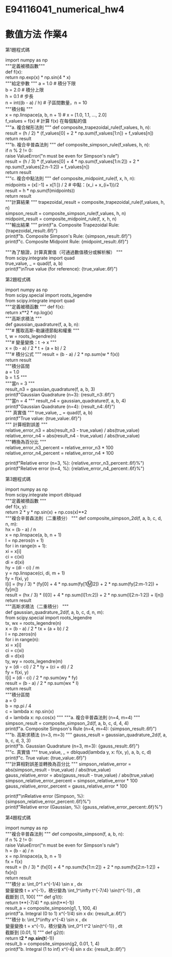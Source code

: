 # E94116041_numerical_hw4
# 數值方法 作業4  
  
第1題程式碼  
  
  import numpy as np  
  """定義被積函數"""    
  def f(x):  
      return np.exp(x) * np.sin(4 * x)  
  """給定參數  """ 
  a = 1.0  # 積分下限  
  b = 2.0  # 積分上限  
  h = 0.1  # 步長  
  n = int((b - a) / h)  # 子區間數量，n = 10  
  """積分點 """  
  x = np.linspace(a, b, n + 1)  # x = [1.0, 1.1, ..., 2.0]  
  f_values = f(x)  # 計算 f(x) 在每個點的值  
  """a. 複合梯形法則  """ 
  def composite_trapezoidal_rule(f_values, h, n):  
      result = (h / 2) * (f_values[0] + 2 * np.sum(f_values[1:n]) + f_values[n])  
      return result  
  """b. 複合辛普森法則  """ 
  def composite_simpson_rule(f_values, h, n):  
      if n % 2 != 0:  
          raise ValueError("n must be even for Simpson's rule")  
      result = (h / 3) * (f_values[0] + 4 * np.sum(f_values[1:n:2]) + 2 * np.sum(f_values[2:n-1:2]) + f_values[n])  
      return result  
  """c. 複合中點法則  """ 
  def composite_midpoint_rule(f, x, h, n):  
      midpoints = (x[:-1] + x[1:]) / 2  # 中點：(x_i + x_{i+1})/2  
      result = h * np.sum(f(midpoints))  
      return result  
  """計算結果  """ 
  trapezoidal_result = composite_trapezoidal_rule(f_values, h, n)  
  simpson_result = composite_simpson_rule(f_values, h, n)  
  midpoint_result = composite_midpoint_rule(f, x, h, n)  
  """輸出結果  """ 
  print(f"a. Composite Trapezoidal Rule: {trapezoidal_result:.6f}")  
  print(f"b. Composite Simpson's Rule: {simpson_result:.6f}")  
  print(f"c. Composite Midpoint Rule: {midpoint_result:.6f}")  
  
  """為了驗證，計算真實值（可通過數值積分或解析解）  """   
  from scipy.integrate import quad  
  true_value, _ = quad(f, a, b)  
  print(f"\nTrue value (for reference): {true_value:.6f}")  
    
第2題程式碼  
  
  import numpy as np  
  from scipy.special import roots_legendre  
  from scipy.integrate import quad  
  """定義被積函數  """ 
  def f(x):  
      return x**2 * np.log(x)  
  """高斯求積法   """  
  def gaussian_quadrature(f, a, b, n):  
      """# 獲取高斯-勒讓德節點和權重  """   
      t, w = roots_legendre(n)    
      """# 變量變換：t -> x  """   
      x = (b - a) / 2 * t + (a + b) / 2  
      """# 積分公式  """ 
      result = (b - a) / 2 * np.sum(w * f(x))  
      return result  
  """積分區間  
  a = 1.0  
  b = 1.5  """   
  """當n = 3 """  
  result_n3 = gaussian_quadrature(f, a, b, 3)  
  print(f"Gaussian Quadrature (n=3): {result_n3:.6f}")  
  """當n = 4  """ 
  result_n4 = gaussian_quadrature(f, a, b, 4)  
  print(f"Gaussian Quadrature (n=4): {result_n4:.6f}")  
  """ 真實值  """ 
  true_value, _ = quad(f, a, b)  
  print(f"True value: {true_value:.6f}")  
  """ 計算相對誤差    """   
  relative_error_n3 = abs(result_n3 - true_value) / abs(true_value)  
  relative_error_n4 = abs(result_n4 - true_value) / abs(true_value)  
  """轉換為百分比   """  
  relative_error_n3_percent = relative_error_n3 * 100  
  relative_error_n4_percent = relative_error_n4 * 100  
    
  print(f"Relative error (n=3, %): {relative_error_n3_percent:.6f}%")  
  print(f"Relative error (n=4, %): {relative_error_n4_percent:.6f}%")  
  
第3題程式碼  
  
  import numpy as np  
  from scipy.integrate import dblquad  
  """定義被積函數  """  
  def f(x, y):  
      return 2 * y * np.sin(x) + np.cos(x)**2  
  """複合辛普森法則（二重積分）   """ 
  def composite_simpson_2d(f, a, b, c, d, n, m):  
      hx = (b - a) / n  
      x = np.linspace(a, b, n + 1)  
      I = np.zeros(n + 1)  
      for i in range(n + 1):  
          xi = x[i]  
          ci = c(xi)  
          di = d(xi)  
          hy = (di - ci) / m  
          y = np.linspace(ci, di, m + 1)  
          fy = f(xi, y)  
          I[i] = (hy / 3) * (fy[0] + 4 * np.sum(fy[1:m:2]) + 2 * np.sum(fy[2:m-1:2]) + fy[m])  
      result = (hx / 3) * (I[0] + 4 * np.sum(I[1:n:2]) + 2 * np.sum(I[2:n-1:2]) + I[n])  
      return result  
  """高斯求積法（二重積分）   """    
  def gaussian_quadrature_2d(f, a, b, c, d, n, m):  
      from scipy.special import roots_legendre  
      tx, wx = roots_legendre(n)  
      x = (b - a) / 2 * tx + (a + b) / 2  
      I = np.zeros(n)  
      for i in range(n):  
          xi = x[i]  
          ci = c(xi)  
          di = d(xi)  
          ty, wy = roots_legendre(m)  
          y = (di - ci) / 2 * ty + (ci + di) / 2  
          fy = f(xi, y)  
          I[i] = (di - ci) / 2 * np.sum(wy * fy)  
      result = (b - a) / 2 * np.sum(wx * I)  
      return result  
  """積分區間    
  a = 0  
  b = np.pi / 4  
  c = lambda x: np.sin(x)  
  d = lambda x: np.cos(x)  """ 
  """a. 複合辛普森法則 (n=4, m=4)    """ 
  simpson_result = composite_simpson_2d(f, a, b, c, d, 4, 4)  
  print(f"a. Composite Simpson's Rule (n=4, m=4): {simpson_result:.6f}")  
  """b. 高斯求積法 (n=3, m=3)   """ 
  gauss_result = gaussian_quadrature_2d(f, a, b, c, d, 3, 3)  
  print(f"b. Gaussian Quadrature (n=3, m=3): {gauss_result:.6f}")  
  """c. 真實值   """ 
  true_value, _ = dblquad(lambda y, x: f(x, y), a, b, c, d)  
  print(f"c. True value: {true_value:.6f}")  
  """計算相對誤差並轉換為百分比   """ 
  simpson_relative_error = abs(simpson_result - true_value) / abs(true_value)  
  gauss_relative_error = abs(gauss_result - true_value) / abs(true_value)  
  simpson_relative_error_percent = simpson_relative_error * 100  
  gauss_relative_error_percent = gauss_relative_error * 100  
    
  print(f"\nRelative error (Simpson, %): {simpson_relative_error_percent:.6f}%")  
  print(f"Relative error (Gaussian, %): {gauss_relative_error_percent:.6f}%")  
  
第4題程式碼    
  
  import numpy as np  
  """複合辛普森法則   """ 
  def composite_simpson(f, a, b, n):  
      if n % 2 != 0:  
          raise ValueError("n must be even for Simpson's rule")  
      h = (b - a) / n  
      x = np.linspace(a, b, n + 1)  
      fx = f(x)  
      result = (h / 3) * (fx[0] + 4 * np.sum(fx[1:n:2]) + 2 * np.sum(fx[2:n-1:2]) + fx[n])  
      return result  
  """積分 a: \int_0^1 x^{-1/4} \sin x \, dx  
  變量變換 t = x^{-1}，積分變為 \int_1^\infty t^{-7/4} \sin(t^{-1}) \, dt  
  截斷到 [1, 100]   """ 
  def g1(t):  
      return t**(-7/4) * np.sin(t**(-1))  
  result_a = composite_simpson(g1, 1, 100, 4)  
  print(f"a. Integral (0 to 1) x^(-1/4) sin x dx: {result_a:.6f}")  
  """積分 b: \int_1^\infty x^{-4} \sin x \, dx  
  變量變換 t = x^{-1}，積分變為 \int_0^1 t^2 \sin(t^{-1}) \, dt  
  截斷到 [0.01, 1]    """ 
  def g2(t):  
      return t**2 * np.sin(t**(-1))  
  result_b = composite_simpson(g2, 0.01, 1, 4)  
  print(f"b. Integral (1 to inf) x^(-4) sin x dx: {result_b:.6f}")  
